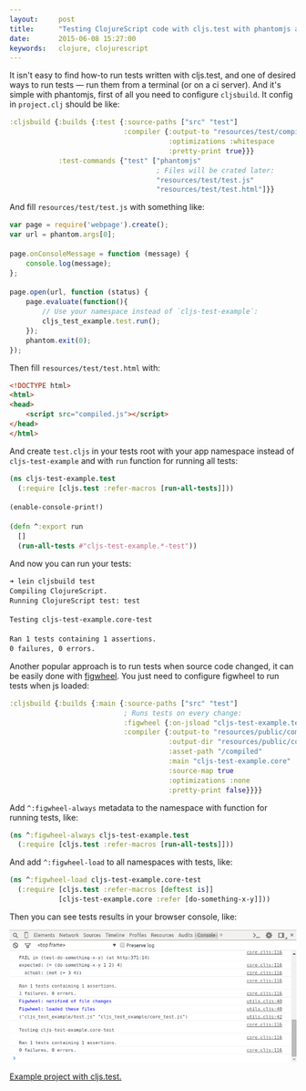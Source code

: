 ```yaml
---
layout:     post
title:      "Testing ClojureScript code with cljs.test with phantomjs and figwheel"
date:       2015-06-08 15:27:00
keywords:   clojure, clojurescript
---
```


It isn't easy to find how-to run tests written with cljs.test, and one of desired
ways to run tests &mdash; run them from a terminal (or on a ci server). And it's
simple with phantomjs, first of all you need to configure `cljsbuild`. It config
in `project.clj` should be like:

~~~clojure
:cljsbuild {:builds {:test {:source-paths ["src" "test"]
                            :compiler {:output-to "resources/test/compiled.js"
                                       :optimizations :whitespace
                                       :pretty-print true}}}
            :test-commands {"test" ["phantomjs"
                                    ; Files will be crated later:
                                    "resources/test/test.js"
                                    "resources/test/test.html"]}}
~~~

And fill `resources/test/test.js` with something like:

~~~js
var page = require('webpage').create();
var url = phantom.args[0];

page.onConsoleMessage = function (message) {
    console.log(message);
};

page.open(url, function (status) {
    page.evaluate(function(){
        // Use your namespace instead of `cljs-test-example`:
        cljs_test_example.test.run();
    });
    phantom.exit(0);
});

~~~

Then fill `resources/test/test.html` with:

~~~html
<!DOCTYPE html>
<html>
<head>
    <script src="compiled.js"></script>
</head>
</html>
~~~

And create `test.cljs` in your tests root with your app namespace instead of
`cljs-test-example` and with `run` function for running all tests:

~~~clojure
(ns cljs-test-example.test
  (:require [cljs.test :refer-macros [run-all-tests]]))

(enable-console-print!)

(defn ^:export run
  []
  (run-all-tests #"cljs-test-example.*-test"))
~~~

And now you can run your tests:

~~~bash
➜ lein cljsbuild test
Compiling ClojureScript.
Running ClojureScript test: test

Testing cljs-test-example.core-test

Ran 1 tests containing 1 assertions.
0 failures, 0 errors.
~~~

Another popular approach is to run tests when source code changed, it can be easily done
with [figwheel](https://github.com/bhauman/lein-figwheel). You just need to configure
figwheel to run tests when js loaded:

~~~clojure
:cljsbuild {:builds {:main {:source-paths ["src" "test"]
                            ; Runs tests on every change:
                            :figwheel {:on-jsload "cljs-test-example.test/run"}
                            :compiler {:output-to "resources/public/compiled/main.js"
                                       :output-dir "resources/public/compiled"
                                       :asset-path "/compiled"
                                       :main "cljs-test-example.core"
                                       :source-map true
                                       :optimizations :none
                                       :pretty-print false}}}}
~~~

Add `^:figwheel-always` metadata to the namespace with function for running tests, like:

~~~clojure
(ns ^:figwheel-always cljs-test-example.test
  (:require [cljs.test :refer-macros [run-all-tests]]))
~~~

And add `^:figwheel-load` to all namespaces with tests, like:

~~~clojure
(ns ^:figwheel-load cljs-test-example.core-test
  (:require [cljs.test :refer-macros [deftest is]]
            [cljs-test-example.core :refer [do-something-x-y]]))
~~~

Then you can see tests results in your browser console, like:

![](/assets/cljs_test_figwheel.png)

[Example project with cljs.test.](https://github.com/nvbn/cljs-test-example)
